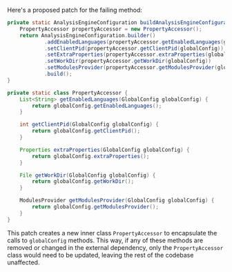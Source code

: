 Here's a proposed patch for the failing method:

```java
private static AnalysisEngineConfiguration buildAnalysisEngineConfiguration() {
    PropertyAccessor propertyAccessor = new PropertyAccessor();
    return AnalysisEngineConfiguration.builder()
            .addEnabledLanguages(propertyAccessor.getEnabledLanguages(globalConfig))
            .setClientPid(propertyAccessor.getClientPid(globalConfig))
            .setExtraProperties(propertyAccessor.extraProperties(globalConfig))
            .setWorkDir(propertyAccessor.getWorkDir(globalConfig))
            .setModulesProvider(propertyAccessor.getModulesProvider(globalConfig))
            .build();
}

private static class PropertyAccessor {
    List<String> getEnabledLanguages(GlobalConfig globalConfig) {
        return globalConfig.getEnabledLanguages();
    }

    int getClientPid(GlobalConfig globalConfig) {
        return globalConfig.getClientPid();
    }

    Properties extraProperties(GlobalConfig globalConfig) {
        return globalConfig.extraProperties();
    }

    File getWorkDir(GlobalConfig globalConfig) {
        return globalConfig.getWorkDir();
    }

    ModulesProvider getModulesProvider(GlobalConfig globalConfig) {
        return globalConfig.getModulesProvider();
    }
}
```

This patch creates a new inner class `PropertyAccessor` to encapsulate the calls to `globalConfig` methods. This way, if any of these methods are removed or changed in the external dependency, only the `PropertyAccessor` class would need to be updated, leaving the rest of the codebase unaffected.